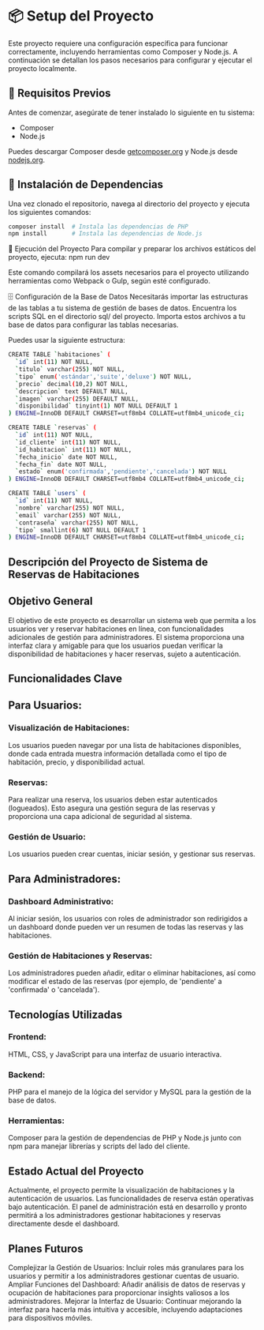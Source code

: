 # 📦 Setup del Proyecto

Este proyecto requiere una configuración específica para funcionar correctamente, incluyendo herramientas como Composer y Node.js. A continuación se detallan los pasos necesarios para configurar y ejecutar el proyecto localmente.

## 🧰 Requisitos Previos

Antes de comenzar, asegúrate de tener instalado lo siguiente en tu sistema:
- Composer
- Node.js

Puedes descargar Composer desde [getcomposer.org](https://getcomposer.org/download/) y Node.js desde [nodejs.org](https://nodejs.org/).

## 🔧 Instalación de Dependencias

Una vez clonado el repositorio, navega al directorio del proyecto y ejecuta los siguientes comandos:

```bash
composer install  # Instala las dependencias de PHP
npm install       # Instala las dependencias de Node.js
```

🚀 Ejecución del Proyecto
Para compilar y preparar los archivos estáticos del proyecto, ejecuta:
npm run dev

Este comando compilará los assets necesarios para el proyecto utilizando herramientas como Webpack o Gulp, según esté configurado.

🗄️ Configuración de la Base de Datos
Necesitarás importar las estructuras de las tablas a tu sistema de gestión de bases de datos. Encuentra los scripts SQL en el directorio sql/ del proyecto. Importa estos archivos a tu base de datos para configurar las tablas necesarias.


Puedes usar la siguiente estructura:

```bash
CREATE TABLE `habitaciones` (
  `id` int(11) NOT NULL,
  `titulo` varchar(255) NOT NULL,
  `tipo` enum('estándar','suite','deluxe') NOT NULL,
  `precio` decimal(10,2) NOT NULL,
  `descripcion` text DEFAULT NULL,
  `imagen` varchar(255) DEFAULT NULL,
  `disponibilidad` tinyint(1) NOT NULL DEFAULT 1
) ENGINE=InnoDB DEFAULT CHARSET=utf8mb4 COLLATE=utf8mb4_unicode_ci;

CREATE TABLE `reservas` (
  `id` int(11) NOT NULL,
  `id_cliente` int(11) NOT NULL,
  `id_habitacion` int(11) NOT NULL,
  `fecha_inicio` date NOT NULL,
  `fecha_fin` date NOT NULL,
  `estado` enum('confirmada','pendiente','cancelada') NOT NULL
) ENGINE=InnoDB DEFAULT CHARSET=utf8mb4 COLLATE=utf8mb4_unicode_ci;

CREATE TABLE `users` (
  `id` int(11) NOT NULL,
  `nombre` varchar(255) NOT NULL,
  `email` varchar(255) NOT NULL,
  `contraseña` varchar(255) NOT NULL,
  `tipo` smallint(6) NOT NULL DEFAULT 1
) ENGINE=InnoDB DEFAULT CHARSET=utf8mb4 COLLATE=utf8mb4_unicode_ci;

```


## Descripción del Proyecto de Sistema de Reservas de Habitaciones
## Objetivo General
El objetivo de este proyecto es desarrollar un sistema web que permita a los usuarios ver y reservar habitaciones en línea, con funcionalidades adicionales de gestión para administradores. El sistema proporciona una interfaz clara y amigable para que los usuarios puedan verificar la disponibilidad de habitaciones y hacer reservas, sujeto a autenticación.

## Funcionalidades Clave

## Para Usuarios:

### Visualización de Habitaciones: 
Los usuarios pueden navegar por una lista de habitaciones disponibles, donde cada entrada muestra información detallada como el tipo de habitación, precio, y disponibilidad actual.

### Reservas: 
Para realizar una reserva, los usuarios deben estar autenticados (logueados). Esto asegura una gestión segura de las reservas y proporciona una capa adicional de seguridad al sistema.

### Gestión de Usuario: 
Los usuarios pueden crear cuentas, iniciar sesión, y gestionar sus reservas.

## Para Administradores:

### Dashboard Administrativo: 
Al iniciar sesión, los usuarios con roles de administrador son redirigidos a un dashboard donde pueden ver un resumen de todas las reservas y las habitaciones.

### Gestión de Habitaciones y Reservas: 
Los administradores pueden añadir, editar o eliminar habitaciones, así como modificar el estado de las reservas (por ejemplo, de 'pendiente' a 'confirmada' o 'cancelada').

## Tecnologías Utilizadas

### Frontend: 
HTML, CSS, y JavaScript para una interfaz de usuario interactiva.
### Backend: 
PHP para el manejo de la lógica del servidor y MySQL para la gestión de la base de datos.
### Herramientas: 
Composer para la gestión de dependencias de PHP y Node.js junto con npm para manejar librerías y scripts del lado del cliente.

## Estado Actual del Proyecto
Actualmente, el proyecto permite la visualización de habitaciones y la autenticación de usuarios. Las funcionalidades de reserva están operativas bajo autenticación. El panel de administración está en desarrollo y pronto permitirá a los administradores gestionar habitaciones y reservas directamente desde el dashboard.

## Planes Futuros
Complejizar la Gestión de Usuarios: Incluir roles más granulares para los usuarios y permitir a los administradores gestionar cuentas de usuario.
Ampliar Funciones del Dashboard: Añadir análisis de datos de reservas y ocupación de habitaciones para proporcionar insights valiosos a los administradores.
Mejorar la Interfaz de Usuario: Continuar mejorando la interfaz para hacerla más intuitiva y accesible, incluyendo adaptaciones para dispositivos móviles.